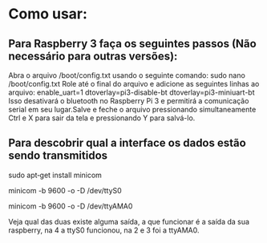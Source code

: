 # Como usar:

## Para Raspberry 3 faça os seguintes passos (Não necessário para outras versões):

Abra o arquivo /boot/config.txt usando o seguinte comando: sudo nano /boot/config.txt Role até o final do arquivo e adicione as seguintes linhas ao arquivo:
enable_uart=1
dtoverlay=pi3-disable-bt
dtoverlay=pi3-miniuart-bt
Isso desativará o bluetooth no Raspberry Pi 3 e permitirá a comunicação serial em seu lugar.Salve e feche o arquivo pressionando simultaneamente Ctrl e X para sair da tela e pressionando Y para salvá-lo.


## Para descobrir qual a interface os dados estão sendo transmitidos

sudo apt‑get install minicom

minicom -b 9600 -o -D /dev/ttyS0

minicom -b 9600 -o -D /dev/ttyAMA0

Veja qual das duas existe alguma saída, a que funcionar é a saída da sua raspberry, na 4 a ttyS0 funcionou, na 2 e 3 foi a ttyAMA0.






